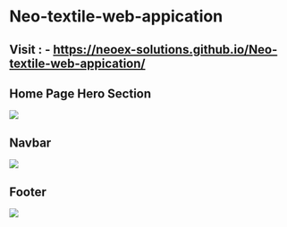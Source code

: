 # Neo-textile-web-appication

## Visit : - https://neoex-solutions.github.io/Neo-textile-web-appication/


<h2>Home Page Hero Section</h2>
<img src="https://github.com/Janith-Sandamal/Neo-textile-web-appication/assets/78975250/658d6dd0-6968-4dac-b34c-780b3e6b1fe8" >




<h2>Navbar</h2>
<img src="https://github.com/Janith-Sandamal/Neo-textile-web-appication/assets/78975250/e9e5a697-3965-4111-b538-7fc58e7f46cd" >




<h2>Footer</h2>
<img src="https://github.com/Janith-Sandamal/Neo-textile-web-appication/assets/78975250/4badbcf9-cf74-485c-9402-dfc73c7d10d0" >






